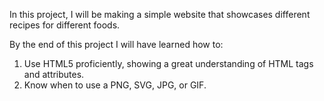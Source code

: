 In this project, I will be making a simple website that showcases different recipes for different foods.

By the end of this project I will have learned how to:

1. Use HTML5 proficiently, showing a great understanding of HTML tags and attributes.
2. Know when to use a PNG, SVG, JPG, or GIF. 
